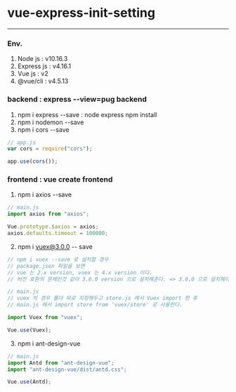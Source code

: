 # vue-express-init-setting

<hr>

### Env.

1. Node js : v10.16.3
2. Express js : v4.16.1
3. Vue js : v2
4. @vue/cli : v4.5.13

### backend : express --view=pug backend

1.  npm i express --save : node express npm install
2.  npm i nodemon --save
3.  npm i cors --save

```javascript
// app.js
var cors = require("cors");

app.use(cors());
```

### frontend : vue create frontend

1.  npm i axios --save

```javascript
// main.js
import axios from "axios";

Vue.prototype.$axios = axios;
axios.defaults.timeout = 100000;
```

2.  npm i vuex@3.0.0 -- save

```javascript
// npm i vuex --save 로 설치할 경우
// package.json 파일을 보면
// vue 는 2.x version, vuex 는 4.x version 이다.
// 버전 호환의 문제인것 같아 3.0.0 version 으로 설치해준다. => 3.0.0 으로 설치해야 오류 생기지 않음

// main.js
// vuex 의 경우 폴더 따로 지정해두고 store.js 에서 Vuex import 한 후
// main.js 에서 import store from 'vuex/store' 로 사용한다.

import Vuex from "vuex";

Vue.use(Vuex);
```

3.  npm i ant-design-vue

```javascript
// main.js
import Antd from "ant-design-vue";
import "ant-design-vue/dist/antd.css";

Vue.use(Antd);
```
